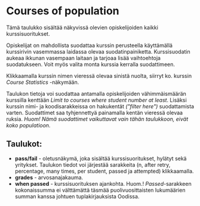 # Courses of population

Tämä taulukko sisältää näkyvissä olevien opiskelijoiden kaikki kurssisuoritukset.

Opiskelijat on mahdollista suodattaa kurssin perusteella käyttämällä kurssirivin vasemmassa laidassa olevaa suodatinpainiketta. Kurssisuodatin aukeaa ikkunan vasempaan laitaan ja tarjoaa lisää vaihtoehtoja suodatukseen. Voit myös valita monta kurssia kerralla suodattimeen.

Klikkaamalla kurssin nimen vieressä olevaa sinistä nuolta, siirryt ko. kurssin *Course Statistics* -näkymään.

Taulukon tietoja voi suodattaa antamalla opiskelijoiden vähimmäismäärän kurssilla kenttään *Limit to courses where student number at least*. Lisäksi kurssin nimi- ja koodisarakkeissa on hakukentät *("filter here")* suodattamista varten. Suodattimet saa tyhjennettyä painamalla kentän vieressä olevaa ruksia. *Huom! Nämä suodattimet vaikuttavat vain tähän taulukkoon, eivät koko populatioon.*

## Taulukot:

- **pass/fail** - oletusnäkymä, joka sisältää kurssisuoritukset, hylätyt sekä yritykset. Taulukon tiedot voi järjestää sarakkeita (n, after retry, percentage, many times, per student, passed ja attempted) klikkaamalla.
- **grades** - arvosanajakauma.
- **when passed** - kurssisuorituksen ajankohta. Huom.! *Passed*-sarakkeen kokonaissumma ei välttämättä täsmää puolivuosittaisten lukumäärien summan kanssa johtuen tuplakirjauksista Oodissa.
